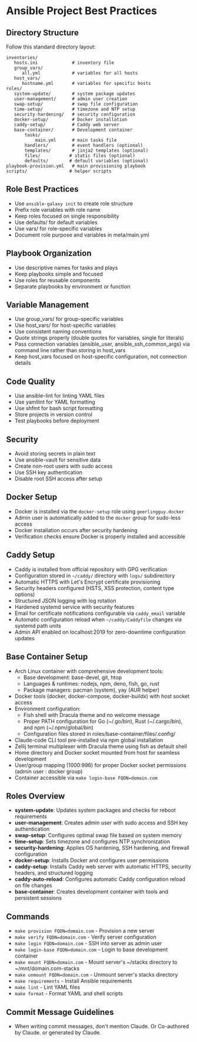 # Ansible Project Best Practices

## Directory Structure

Follow this standard directory layout:

```
inventories/
   hosts.ini             # inventory file
   group_vars/
      all.yml            # variables for all hosts
   host_vars/
      hostname.yml       # variables for specific hosts
roles/
   system-update/        # system package updates
   user-management/      # admin user creation
   swap-setup/           # swap file configuration
   time-setup/           # timezone and NTP setup
   security-hardening/   # security configuration
   docker-setup/         # Docker installation
   caddy-setup/          # Caddy web server
   base-container/       # Development container
       tasks/
           main.yml      # main tasks file
       handlers/         # event handlers (optional)
       templates/        # jinja2 templates (optional)
       files/           # static files (optional)
       defaults/        # default variables (optional)
playbook-provision.yml   # main provisioning playbook
scripts/                # helper scripts
```

## Role Best Practices

- Use `ansible-galaxy init` to create role structure
- Prefix role variables with role name
- Keep roles focused on single responsibility
- Use defaults/ for default variables
- Use vars/ for role-specific variables
- Document role purpose and variables in meta/main.yml

## Playbook Organization

- Use descriptive names for tasks and plays
- Keep playbooks simple and focused
- Use roles for reusable components
- Separate playbooks by environment or function

## Variable Management

- Use group_vars/ for group-specific variables
- Use host_vars/ for host-specific variables
- Use consistent naming conventions
- Quote strings properly (double quotes for variables, single for literals)
- Pass connection variables (ansible_user, ansible_ssh_common_args) via command line rather than storing in host_vars
- Keep host_vars focused on host-specific configuration, not connection details

## Code Quality

- Use ansible-lint for linting YAML files
- Use yamllint for YAML formatting
- Use shfmt for bash script formatting
- Store projects in version control
- Test playbooks before deployment

## Security

- Avoid storing secrets in plain text
- Use ansible-vault for sensitive data
- Create non-root users with sudo access
- Use SSH key authentication
- Disable root SSH access after setup

## Docker Setup

- Docker is installed via the `docker-setup` role using `geerlingguy.docker`
- Admin user is automatically added to the `docker` group for sudo-less access
- Docker installation occurs after security hardening
- Verification checks ensure Docker is properly installed and accessible

## Caddy Setup

- Caddy is installed from official repository with GPG verification
- Configuration stored in `~/caddy/` directory with `logs/` subdirectory
- Automatic HTTPS with Let's Encrypt certificate provisioning
- Security headers configured (HSTS, XSS protection, content type options)
- Structured JSON logging with log rotation
- Hardened systemd service with security features
- Email for certificate notifications configurable via `caddy_email` variable
- Automatic configuration reload when `~/caddy/Caddyfile` changes via systemd path units
- Admin API enabled on localhost:2019 for zero-downtime configuration updates

## Base Container Setup

- Arch Linux container with comprehensive development tools:
  - Base development: base-devel, git, htop
  - Languages & runtimes: nodejs, npm, deno, fish, go, rust
  - Package managers: pacman (system), yay (AUR helper)
- Docker tools (docker, docker-compose, docker-buildx) with host socket access
- Environment configuration:
  - Fish shell with Dracula theme and no welcome message
  - Proper PATH configuration for Go (~/.go/bin), Rust (~/.cargo/bin), and npm (~/.npm/global/bin)
  - Configuration files stored in roles/base-container/files/.config/
- Claude-code CLI tool pre-installed via npm global installation
- Zellij terminal multiplexer with Dracula theme using fish as default shell
- Home directory and Docker socket mounted from host for seamless development
- User/group mapping (1000:996) for proper Docker socket permissions (admin user : docker group)
- Container accessible via `make login-base FQDN=domain.com`

## Roles Overview

- **system-update**: Updates system packages and checks for reboot requirements
- **user-management**: Creates admin user with sudo access and SSH key authentication
- **swap-setup**: Configures optimal swap file based on system memory
- **time-setup**: Sets timezone and configures NTP synchronization
- **security-hardening**: Applies OS hardening, SSH hardening, and firewall configuration
- **docker-setup**: Installs Docker and configures user permissions
- **caddy-setup**: Installs Caddy web server with automatic HTTPS, security headers, and structured logging
- **caddy-auto-reload**: Configures automatic Caddy configuration reload on file changes
- **base-container**: Creates development container with tools and persistent sessions

## Commands

- `make provision FQDN=domain.com` - Provision a new server
- `make verify FQDN=domain.com` - Verify server configuration
- `make login FQDN=domain.com` - SSH into server as admin user
- `make login-base FQDN=domain.com` - Login to base development container
- `make mount FQDN=domain.com` - Mount server's ~/stacks directory to ~/mnt/domain.com-stacks
- `make unmount FQDN=domain.com` - Unmount server's stacks directory
- `make requirements` - Install Ansible requirements
- `make lint` - Lint YAML files
- `make format` - Format YAML and shell scripts

## Commit Message Guidelines

- When writing commit messages, don't mention Claude. Or Co-authored by Claude. or generated by Claude.
